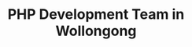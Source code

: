 ---
title: PHP Development Team in Wollongong
permalink: /landings/locations/wollongong/developer/php
technology: PHP
location: Wollongong
---